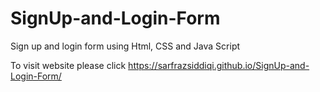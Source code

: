 # SignUp-and-Login-Form
Sign up and login form using Html, CSS and Java Script

To visit website please click https://sarfrazsiddiqi.github.io/SignUp-and-Login-Form/
